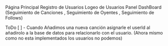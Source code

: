 Página Principal
Registro de Usuarios
Logeo de Usuarios
Panel DashBoard (Seguimiento de Canciones , Seguimiento de Oyentes , Seguimiento de Follows)

ToDo
[ ] - Cuando Añadimos una nueva canción asignarle el userId al añadirolo a la base de datos para relacionarlo con el usuario. (Ahora mismo como no esta implementados los usuarios no podemos)
